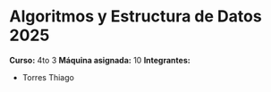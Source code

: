 # Algoritmos y Estructura de Datos 2025
**Curso:** 4to 3
**Máquina asignada:** 10
**Integrantes:**
- Torres Thiago
